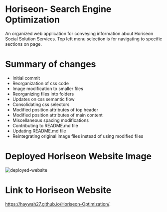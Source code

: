# Horiseon- Search Engine Optimization
An organized web application for conveying information about Horiseon Social Solution Services.
Top left menu selection is for navigating to specific sections on page.

# Summary of changes
* Initial commit
* Reorganization of css code
* Image modification to smaller files
* Reorganizing files into folders
* Updates on css semantic flow
* Consolidating css selectors
* Modified position attributes of top header
* Modified position attributes of main content
* Miscellaneous spacing modifications
* Contributing to README.md file
* Updating README.md file
* Reintegrating original image files instead of using modified files

# Deployed Horiseon Website Image
<img src="./assets/images/Horiseon-Live-Screenshot.png" alt="deployed-website">

# Link to Horiseon Website
https://haywah27.github.io/Horiseon-Optimization/.
